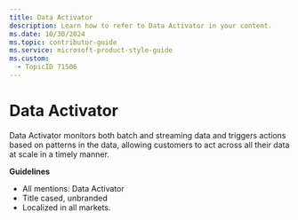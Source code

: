 ```yaml
---
title: Data Activator
description: Learn how to refer to Data Activator in your content.
ms.date: 10/30/2024
ms.topic: contributor-guide
ms.service: microsoft-product-style-guide
ms.custom:
  - TopicID 71506
---
```



# Data Activator

Data Activator monitors both batch and streaming data and triggers actions based on patterns in the data, allowing customers to act across all their data at scale in a timely manner.

**Guidelines**

- All mentions: Data Activator
- Title cased, unbranded
- Localized in all markets.  

